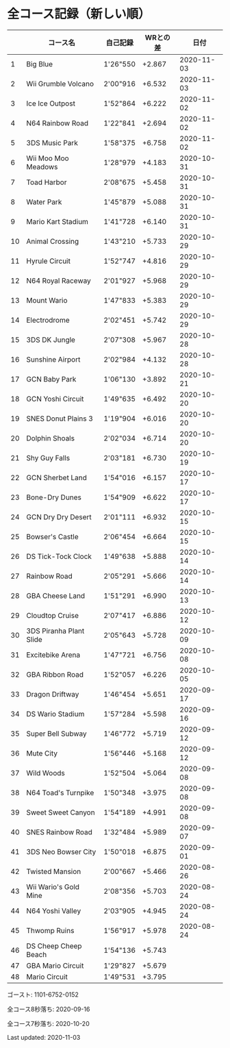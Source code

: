# 全コース記録（新しい順）

||コース名|自己記録|WRとの差|日付
|--|--|--|--|--|
|1|Big Blue|1'26"550|+2.867|2020-11-03|
|2|Wii Grumble Volcano|2'00"916|+6.532|2020-11-03|
|3|Ice Ice Outpost|1'52"864|+6.222|2020-11-02|
|4|N64 Rainbow Road|1'22"841|+2.694|2020-11-02|
|5|3DS Music Park|1'58"375|+6.758|2020-11-02|
|6|Wii Moo Moo Meadows|1'28"979|+4.183|2020-10-31|
|7|Toad Harbor|2'08"675|+5.458|2020-10-31|
|8|Water Park|1'45"879|+5.088|2020-10-31|
|9|Mario Kart Stadium|1'41"728|+6.140|2020-10-31|
|10|Animal Crossing|1'43"210|+5.733|2020-10-29|
|11|Hyrule Circuit|1'52"747|+4.816|2020-10-29|
|12|N64 Royal Raceway|2'01"927|+5.968|2020-10-29|
|13|Mount Wario|1'47"833|+5.383|2020-10-29|
|14|Electrodrome|2'02"451|+5.742|2020-10-29|
|15|3DS DK Jungle|2'07"308|+5.967|2020-10-28|
|16|Sunshine Airport|2'02"984|+4.132|2020-10-28|
|17|GCN Baby Park|1'06"130|+3.892|2020-10-21|
|18|GCN Yoshi Circuit|1'49"635|+6.492|2020-10-20|
|19|SNES Donut Plains 3|1'19"904|+6.016|2020-10-20|
|20|Dolphin Shoals|2'02"034|+6.714|2020-10-20|
|21|Shy Guy Falls|2'03"181|+6.730|2020-10-19|
|22|GCN Sherbet Land|1'54"016|+6.157|2020-10-17|
|23|Bone-Dry Dunes|1'54"909|+6.622|2020-10-17|
|24|GCN Dry Dry Desert|2'01"111|+6.932|2020-10-15|
|25|Bowser's Castle|2'06"454|+6.664|2020-10-15|
|26|DS Tick-Tock Clock|1'49"638|+5.888|2020-10-14|
|27|Rainbow Road|2'05"291|+5.666|2020-10-14|
|28|GBA Cheese Land|1'51"291|+6.990|2020-10-13|
|29|Cloudtop Cruise|2'07"417|+6.886|2020-10-12|
|30|3DS Piranha Plant Slide|2'05"643|+5.728|2020-10-09|
|31|Excitebike Arena|1'47"721|+6.756|2020-10-08|
|32|GBA Ribbon Road|1'52"057|+6.226|2020-10-05|
|33|Dragon Driftway|1'46"454|+5.651|2020-09-17|
|34|DS Wario Stadium|1'57"284|+5.598|2020-09-16|
|35|Super Bell Subway|1'46"772|+5.719|2020-09-12|
|36|Mute City|1'56"446|+5.168|2020-09-12|
|37|Wild Woods|1'52"504|+5.064|2020-09-08|
|38|N64 Toad's Turnpike|1'50"348|+3.975|2020-09-08|
|39|Sweet Sweet Canyon|1'54"189|+4.991|2020-09-08|
|40|SNES Rainbow Road|1'32"484|+5.989|2020-09-07|
|41|3DS Neo Bowser City|1'50"018|+6.875|2020-09-01|
|42|Twisted Mansion|2'00"667|+5.466|2020-08-26|
|43|Wii Wario's Gold Mine|2'08"356|+5.703|2020-08-24|
|44|N64 Yoshi Valley|2'03"905|+4.945|2020-08-24|
|45|Thwomp Ruins|1'56"917|+5.978|2020-08-24|
|46|DS Cheep Cheep Beach|1'54"136|+5.743||
|47|GBA Mario Circuit|1'29"827|+5.679||
|48|Mario Circuit|1'49"531|+3.795||

ゴースト: 1101-6752-0152

全コース8秒落ち: 2020-09-16

全コース7秒落ち: 2020-10-20

Last updated: 2020-11-03
